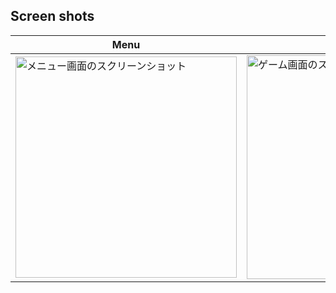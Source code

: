 ## Screen shots

|Menu|Play|
|---|---|
|<img width="354" alt="メニュー画面のスクリーンショット" src="https://user-images.githubusercontent.com/95464364/164382778-300269e9-c243-4057-b1be-1db3bd1a7660.png">|<img width="358" alt="ゲーム画面のスクリーンショット" src="https://user-images.githubusercontent.com/95464364/164382855-8c9d3ca8-8615-4d39-8ea9-e98a05c3c43c.png">|
